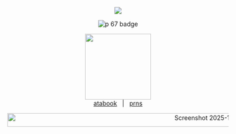 <p align="center">
  <img src=https://i.postimg.cc/DyfSQNfg/text.gif/>
</p>
<p align="center">
  <img src="https://img.shields.io/badge/screaming_in_public_restrooms%20-pt.67-red.svg" alt="p 67 badge">
</p>
<p align="center">
  <img src="https://i.postimg.cc/X7FnCcdT/YGw1xbnq-removebg-preview.png" width="150"><br>
  <a href="https://tshirtawarenessday.atabook.org/" target="_blank">atabook</a>
  &nbsp;&nbsp;|&nbsp;&nbsp;
  <a href="https://en.pronouns.page/@stevexgarretyaoi" target="_blank">prns</a>

</p>
<p align="center">
  <img width="1000" height="31" alt="Screenshot 2025-10-24 at 3 03 58 PM" src="https://github.com/user-attachments/assets/76676012-e859-4714-9e7c-909eecf25cf4" />
</p>
